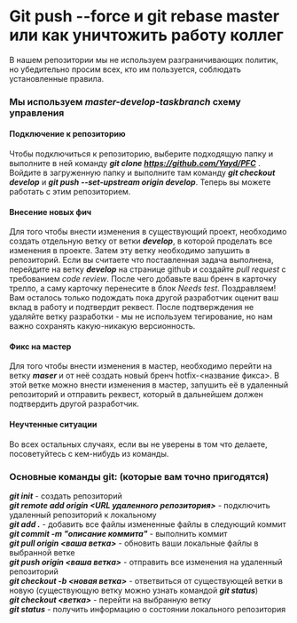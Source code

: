 # Git push --force и git rebase master или как уничтожить работу коллег
В нашем репозитории мы не используем разграничивающих политик, но убедительно просим всех, кто им пользуется, соблюдать установленные правила.

### Мы используем ***master-develop-taskbranch*** схему управления
#### Подключение к репозиторию
Чтобы подключиться к репозиторию, выберите подходящую папку и выполните в ней команду ***git clone https://github.com/Yayd/PFC*** . Войдите в загруженную папку и выполните там команду ***git checkout develop*** и ***git push --set-upstream origin develop***. Теперь вы можете работать с этим репозиторием.
#### Внесение новых фич
Для того чтобы внести изменения в существующий проект, необходимо создать отдельную ветку от ветки ***develop***, в которой проделать все изменения в проекте. Затем эту ветку необходимо запушить в репозиторий. Если вы считаете что поставленная задача выполнена, перейдите на ветку ***develop*** на странице github и создайте *pull request* с требованием *code review*.
После чего добавьте ваш бренч в карточку трелло, а саму карточку перенесите в блок *Needs test*. Поздравляем! Вам осталось только подождать пока другой разработчик оценит ваш вклад в работу и подтвердит реквест. После подтверждения не удаляйте ветку разработки - мы не используем тегирование, но нам важно сохранять какую-никакую версионность.
#### Фикс на мастер
Для того чтобы внести изменения в мастер, необходимо перейти на ветку ***maser*** и от неё создать новый бренч hotfix-<название фикса>. В этой ветке можно внести изменения в мастер, запушить её в удаленный репозиторий и отправить реквест, который в дальнейшем должен подтвердить другой разработчик.
#### Неучтенные ситуации
Во всех остальных случаях, если вы не уверены в том что делаете, посоветуйтесь с кем-нибудь из команды.

### Основные команды git: (которые вам точно пригодятся)
***git init*** - создать репозиторий<br/>
***git remote add origin <URL удаленного репозитория>*** - подключить удаленный репозиторий к локальному<br/>
***git add .*** - добавить все файлы измененные файлы в следующий коммит<br/>
***git commit -m "описание коммита"*** - выполнить коммит<br/>
***git pull origin <ваша ветка>*** - обновить ваши локальные файлы в выбранной ветке<br/>
***git push origin <ваша ветка>*** - отправить все изменения на удаленный репозиторий<br/>
***git checkout -b <новая ветка>*** - ответвиться от существующей ветки в новую (существующую ветку можно узнать командой ***git status***)<br/>
***git checkout <ветка>*** - перейти на выбранную ветку<br/>
***git status*** - получить информацию о состоянии локального репозитория<br/>
